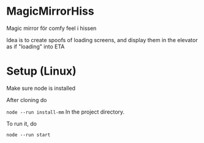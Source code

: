 # MagicMirrorHiss
Magic mirror för comfy feel i hissen

Idea is to create spoofs of loading screens, and display them in the elevator as if "loading" into ETA

# Setup (Linux)

Make sure node is installed

After cloning do

``
node --run install-mm
``
In the project directory.

To run it, do

``
node --run start
``
